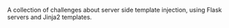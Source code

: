 A collection of challenges about server side template injection, using Flask servers and Jinja2 templates.